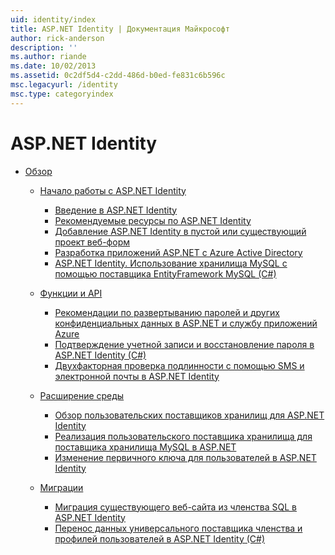 ```yaml
---
uid: identity/index
title: ASP.NET Identity | Документация Майкрософт
author: rick-anderson
description: ''
ms.author: riande
ms.date: 10/02/2013
ms.assetid: 0c2df5d4-c2dd-486d-b0ed-fe831c6b596c
msc.legacyurl: /identity
msc.type: categoryindex
---
```

<a name="aspnet-identity"></a>ASP.NET Identity
====================
- [Обзор](overview/index.md)

    - [Начало работы с ASP.NET Identity](overview/getting-started/index.md)

        - [Введение в ASP.NET Identity](overview/getting-started/introduction-to-aspnet-identity.md)
        - [Рекомендуемые ресурсы по ASP.NET Identity](overview/getting-started/aspnet-identity-recommended-resources.md)
        - [Добавление ASP.NET Identity в пустой или существующий проект веб-форм](overview/getting-started/adding-aspnet-identity-to-an-empty-or-existing-web-forms-project.md)
        - [Разработка приложений ASP.NET с Azure Active Directory](overview/getting-started/developing-aspnet-apps-with-windows-azure-active-directory.md)
        - [ASP.NET Identity. Использование хранилища MySQL с помощью поставщика EntityFramework MySQL (C#)](overview/getting-started/aspnet-identity-using-mysql-storage-with-an-entityframework-mysql-provider.md)
    - [Функции и API](overview/features-api/index.md)

        - [Рекомендации по развертыванию паролей и других конфиденциальных данных в ASP.NET и службу приложений Azure](overview/features-api/best-practices-for-deploying-passwords-and-other-sensitive-data-to-aspnet-and-azure.md)
        - [Подтверждение учетной записи и восстановление пароля в ASP.NET Identity (C#)](overview/features-api/account-confirmation-and-password-recovery-with-aspnet-identity.md)
        - [Двухфакторная проверка подлинности с помощью SMS и электронной почты в ASP.NET Identity](overview/features-api/two-factor-authentication-using-sms-and-email-with-aspnet-identity.md)
    - [Расширение среды](overview/extensibility/index.md)

        - [Обзор пользовательских поставщиков хранилищ для ASP.NET Identity](overview/extensibility/overview-of-custom-storage-providers-for-aspnet-identity.md)
        - [Реализация пользовательского поставщика хранилища для поставщика хранилища MySQL в ASP.NET](overview/extensibility/implementing-a-custom-mysql-aspnet-identity-storage-provider.md)
        - [Изменение первичного ключа для пользователей в ASP.NET Identity](overview/extensibility/change-primary-key-for-users-in-aspnet-identity.md)
    - [Миграции](overview/migrations/index.md)

        - [Миграция существующего веб-сайта из членства SQL в ASP.NET Identity](overview/migrations/migrating-an-existing-website-from-sql-membership-to-aspnet-identity.md)
        - [Перенос данных универсального поставщика членства и профилей пользователей в ASP.NET Identity (C#)](overview/migrations/migrating-universal-provider-data-for-membership-and-user-profiles-to-aspnet-identity.md)
